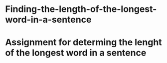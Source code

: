 # Finding-the-length-of-the-longest-word-in-a-sentence
# Assignment for determing the lenght of the longest word in a sentence

